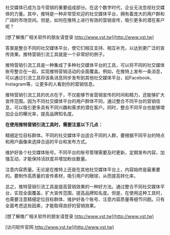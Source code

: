 社交媒体已成为当今营销的重要组成部分。在这个数字时代，企业无法忽视社交媒体的力量。其中，推特是一种非常受欢迎的社交媒体平台，拥有着庞大的用户群和广阔的市场空间。但是，如何在推特上进行有效的营销宣传，吸引更多的潜在客户呢？

[想了解推广相关软件的朋友请登录 http://www.vst.tw](http://www.vst.tw)

答案是整合不同的社交媒体平台，使它们相互支持、相互补充，以达到更广泛的宣传效果。推特营销引流工具就是一个非常好的例子。

推特营销引流工具是一种集成了多种社交媒体平台的工具，可以将不同的社交媒体账号整合在一起，实现推特营销活动的全面覆盖。例如，在推特上发布一条消息，可以通过引流工具将该条消息同步发布到其他社交媒体平台，如Facebook、Instagram等，让更多的人看到你的营销信息。

推特营销引流工具的优点在于，不仅能够节省营销宣传的时间和精力，还能够扩大宣传范围。因为不同社交媒体平台的用户群体不同，通过整合不同平台的营销信息，可以吸引更多具有不同兴趣和需求的潜在客户。同时，整合不同平台也能够增加企业的曝光率，提高品牌知名度。

**在使用推特营销引流工具时，需要注意以下几点：**

精细定位目标群体。不同的社交媒体平台适合不同的人群，要根据不同平台的特点和用户画像来选择合适的平台和发布方式。

维护好各个社交媒体账号。不同平台的账号管理需要及时更新，定期发布内容，加强互动，才能保持活跃度并增加粉丝数量。

注意内容质量。无论是在推特上还是在其他社交媒体平台上，内容始终是最重要的。要制作高质量的宣传素材，吸引用户的眼球，从而提高转化率。

总之，推特营销引流工具是提高营销效果的一种好方法。通过整合不同社交媒体平台，实现全面覆盖，扩大宣传范围，提高品牌知名度。但是，在使用这种工具时，也需要注意精细定位目标群体、维护好各个账号、注意内容质量等细节问题。只有全面考虑这些因素，才能取得良好的营销效果。

[想了解推广相关软件的朋友请登录 http://www.vst.tw](http://www.vst.tw)


[访问软件官网 http://www.vst.tw](http://www.vst.tw)
